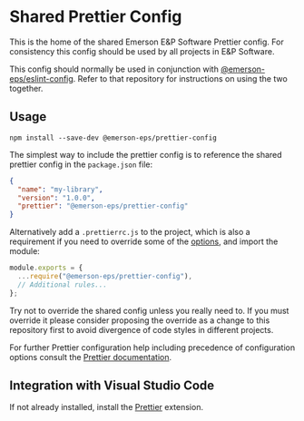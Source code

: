 # Shared Prettier Config

This is the home of the shared Emerson E&P Software Prettier config. For consistency this config should be used by all projects in E&P Software.

This config should normally be used in conjunction with [@emerson-eps/eslint-config](https://github.com/emerson-eps/eslint-config). Refer to that repository for instructions on using the two together.

## Usage

```
npm install --save-dev @emerson-eps/prettier-config
```

The simplest way to include the prettier config is to reference the shared prettier config in the `package.json` file:

```json
{
  "name": "my-library",
  "version": "1.0.0",
  "prettier": "@emerson-eps/prettier-config"
}
```

Alternatively add a `.prettierrc.js` to the project, which is also a requirement if you need to override some of the [options](https://prettier.io/docs/en/options.html), and import the module:

```js
module.exports = {
  ...require("@emerson-eps/prettier-config"),
  // Additional rules...
};
```

Try not to override the shared config unless you really need to. If you must override it please consider proposing the override as a change to this repository first to avoid divergence of code styles in different projects.

For further Prettier configuration help including precedence of configuration options consult the [Prettier documentation](https://prettier.io/docs/en/configuration.html).

## Integration with Visual Studio Code

If not already installed, install the [Prettier](https://marketplace.visualstudio.com/items?itemName=esbenp.prettier-vscode) extension.
